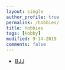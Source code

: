 ```yaml
---
layout: single
author_profile: true
permalink: /hobbies/
title: Hobbies
tags: [Hobby]
modified: 9-14-2019
comments: false
---
```



* [BJJ](http://www.bjjheros.com/)


